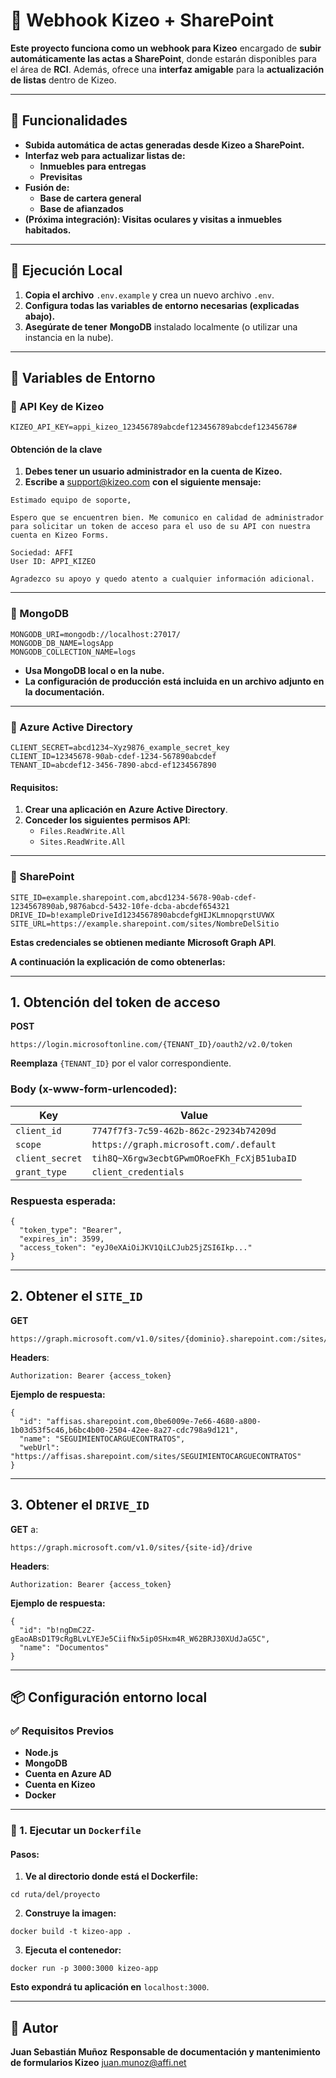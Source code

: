 # 📄 Webhook Kizeo + SharePoint

**Este proyecto funciona como un** **webhook para Kizeo** encargado de **subir automáticamente las actas a SharePoint**, donde estarán disponibles para el área de **RCI**. Además, ofrece una **interfaz amigable** para la **actualización de listas** dentro de Kizeo.

---

## 🎯 Funcionalidades

* **Subida automática de actas generadas desde Kizeo a SharePoint.**
* **Interfaz web para actualizar listas de:**
  * **Inmuebles para entregas**
  * **Previsitas**
* **Fusión de:**
  * **Base de cartera general**
  * **Base de afianzados**
* **(Próxima integración): Visitas oculares y visitas a inmuebles habitados.**

---

## 🚀 Ejecución Local

1. **Copia el archivo** `.env.example` y crea un nuevo archivo `.env`.
2. **Configura todas las variables de entorno necesarias (explicadas abajo).**
3. **Asegúrate de tener** **MongoDB** instalado localmente (o utilizar una instancia en la nube).

---

## 🔐 Variables de Entorno

### 🔸 API Key de Kizeo

```
KIZEO_API_KEY=appi_kizeo_123456789abcdef123456789abcdef12345678#
```

#### Obtención de la clave

1. **Debes tener un usuario administrador en la cuenta de Kizeo.**
2. **Escribe a** [support@kizeo.com](mailto:support@kizeo.com) **con el siguiente mensaje:**

```
Estimado equipo de soporte,

Espero que se encuentren bien. Me comunico en calidad de administrador para solicitar un token de acceso para el uso de su API con nuestra cuenta en Kizeo Forms.

Sociedad: AFFI  
User ID: APPI_KIZEO

Agradezco su apoyo y quedo atento a cualquier información adicional.
```

---

### 🔸 MongoDB

```
MONGODB_URI=mongodb://localhost:27017/
MONGODB_DB_NAME=logsApp
MONGODB_COLLECTION_NAME=logs
```

* **Usa MongoDB local o en la nube.**
* **La configuración de producción está incluida en un archivo adjunto en la documentación.**

---

### 🔸 Azure Active Directory

```
CLIENT_SECRET=abcd1234~Xyz9876_example_secret_key
CLIENT_ID=12345678-90ab-cdef-1234-567890abcdef
TENANT_ID=abcdef12-3456-7890-abcd-ef1234567890
```

#### Requisitos:

1. **Crear una aplicación en** **Azure Active Directory**.
2. **Conceder los siguientes** **permisos API**:
   * `Files.ReadWrite.All`
   * `Sites.ReadWrite.All`

---

### 🔸 SharePoint

```
SITE_ID=example.sharepoint.com,abcd1234-5678-90ab-cdef-1234567890ab,9876abcd-5432-10fe-dcba-abcdef654321
DRIVE_ID=b!exampleDriveId1234567890abcdefgHIJKLmnopqrstUVWX
SITE_URL=https://example.sharepoint.com/sites/NombreDelSitio
```

**Estas credenciales se obtienen mediante** **Microsoft Graph API**.

**A continuación la explicación de como obtenerlas:**

---

## 1. Obtención del token de acceso

**POST**

```
https://login.microsoftonline.com/{TENANT_ID}/oauth2/v2.0/token
```

**Reemplaza** `{TENANT_ID}` por el valor correspondiente.

### Body (x-www-form-urlencoded):

| **Key**     | **Value**                              |
| ----------------- | -------------------------------------------- |
| `client_id`     | `7747f7f3-7c59-462b-862c-29234b74209d`     |
| `scope`         | `https://graph.microsoft.com/.default`     |
| `client_secret` | `tih8Q~X6rgw3ecbtGPwmORoeFKh_FcXjB51ubaID` |
| `grant_type`    | `client_credentials`                       |

### Respuesta esperada:

```
{
  "token_type": "Bearer",
  "expires_in": 3599,
  "access_token": "eyJ0eXAiOiJKV1QiLCJub25jZSI6Ikp..."
}
```

---

## 2. Obtener el `SITE_ID`

**GET**

```
https://graph.microsoft.com/v1.0/sites/{dominio}.sharepoint.com:/sites/{nombre_del_sitio}
```

**Headers**:

```
Authorization: Bearer {access_token}
```

**Ejemplo de respuesta:**

```
{
  "id": "affisas.sharepoint.com,0be6009e-7e66-4680-a800-1b03d53f5c46,b6bc4b00-2504-42ee-8a27-cdc798a9d121",
  "name": "SEGUIMIENTOCARGUECONTRATOS",
  "webUrl": "https://affisas.sharepoint.com/sites/SEGUIMIENTOCARGUECONTRATOS"
}
```

---

## 3. Obtener el `DRIVE_ID`

**GET** a:

```
https://graph.microsoft.com/v1.0/sites/{site-id}/drive
```

**Headers**:

```
Authorization: Bearer {access_token}
```

**Ejemplo de respuesta:**

```
{
  "id": "b!ngDmC2Z-gEaoABsD1T9cRgBLvLYEJe5CiifNx5ip0SHxm4R_W62BRJ30XUdJaG5C",
  "name": "Documentos"
}
```

---

## 📦 Configuración entorno local

### ✅ Requisitos Previos

* **Node.js**
* **MongoDB**
* **Cuenta en Azure AD**
* **Cuenta en Kizeo**
* **Docker**

---

### 🔧 1. Ejecutar un `Dockerfile`

#### Pasos:

1. **Ve al directorio donde está  el Dockerfile:**

```
cd ruta/del/proyecto
```

2. **Construye la imagen:**

```
docker build -t kizeo-app .
```

3. **Ejecuta el contenedor:**

```
docker run -p 3000:3000 kizeo-app
```

**Esto expondrá tu aplicación en** `localhost:3000`.

---

## 👤 Autor

**Juan Sebastián Muñoz**
**Responsable de documentación y mantenimiento de formularios Kizeo**
[juan.munoz@affi.net](mailto:juan.munoz@affi.net)
